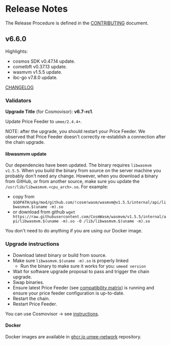 <!-- markdownlint-disable MD013 -->
<!-- markdownlint-disable MD024 -->
<!-- markdownlint-disable MD040 -->

# Release Notes

The Release Procedure is defined in the [CONTRIBUTING](CONTRIBUTING.md#release-procedure) document.

## v6.6.0

Highlights:

- cosmos SDK v0.47.14 update.
- cometbft v0.37.13 update.
- wasmvm v1.5.5 update.
- ibc-go v7.8.0 update.

[CHANGELOG](CHANGELOG.md)

### Validators

**Upgrade Title** (for Cosmovisor): **v6.7-rc1**.

Update Price Feeder to `umee/2.4.4+`.

NOTE: after the upgrade, you should restart your Price Feeder. We observed that Price Feeder doesn't correctly re-establish a connection after the chain upgrade.

#### libwasmvm update

Our dependencies have been updated. The binary requires `libwasmvm v1.5.5`. When you build the binary from source on the server machine you probably don't need any change. However, when you download a binary from GitHub, or from another source, make sure you update the `/usr/lib/libwasmvm.<cpu_arch>.so`. For example:

- copy from `$GOPATH/pkg/mod/github.com/!cosm!wasm/wasmvm@v1.5.5/internal/api/libwasmvm.$(uname -m).so`
- or download from github `wget https://raw.githubusercontent.com/CosmWasm/wasmvm/v1.5.5/internal/api/libwasmvm.$(uname -m).so -O /lib/libwasmvm.$(uname -m).so`

You don't need to do anything if you are using our Docker image.

### Upgrade instructions

- Download latest binary or build from source.
- Make sure `libwasmvm.$(uname -m).so` is properly linked
  - Run the binary to make sure it works for you: `umeed version`
- Wait for software upgrade proposal to pass and trigger the chain upgrade.
- Swap binaries.
- Ensure latest Price Feeder (see [compatibility matrix](https://github.com/umee-network/umee/#release-compatibility-matrix)) is running and ensure your price feeder configuration is up-to-date.
- Restart the chain.
- Restart Price Feeder.

You can use Cosmovisor → see [instructions](https://github.com/umee-network/umee/#cosmovisor).

#### Docker

Docker images are available in [ghcr.io umee-network](https://github.com/umee-network/umee/pkgs/container/umeed) repository.
